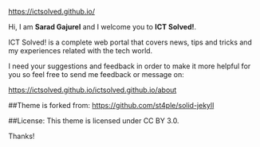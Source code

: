 https://ictsolved.github.io/

Hi, I am <strong>Sarad Gajurel</strong> and I welcome you to <strong>ICT Solved!</strong>.

ICT Solved! is a complete web portal that covers news, tips and tricks and my experiences related with the tech world.

I need your suggestions and feedback in order to make it more helpful for you so feel free to send me feedback or message on:

https://ictsolved.github.io/ictsolved.github.io/about


##Theme is forked from: https://github.com/st4ple/solid-jekyll

##License: This theme is licensed under CC BY 3.0.

Thanks!
